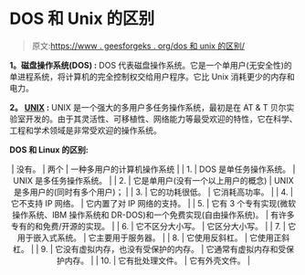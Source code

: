 # DOS 和 Unix 的区别

> 原文:[https://www . geesforgeks . org/dos 和 unix 的区别/](https://www.geeksforgeeks.org/difference-between-dos-and-unix/)

**1。磁盘操作系统(DOS) :**
DOS 代表磁盘操作系统。它是一个单用户(无安全性)的单进程系统，将计算机的完全控制权交给用户程序。它比 Unix 消耗更少的内存和电力。

**2。 [UNIX](https://www.geeksforgeeks.org/introduction-to-unix-system/) :**
UNIX 是一个强大的多用户多任务操作系统，最初是在 AT & T 贝尔实验室开发的。由于其灵活性、可移植性、网络能力等最受欢迎的特性，它在科学、工程和学术领域是非常受欢迎的操作系统。

**DOS 和 Linux 的区别:**

<center>

| 没有。 | 两个 | 一种多用户的计算机操作系统 |
| 1. | DOS 是单任务操作系统。 | UNIX 是多任务操作系统。 |
| 2. | 它是单用户(没有一个以上用户的概念) | UNIX 是多用户的(同时有多个用户)； |
| 3. | 它的功耗很低。 | 它消耗高功率。 |
| 4. | 它不支持 IP 网络。 | 它内置了对 IP 网络的支持。 |
| 5. | 它有 3 个专有实现(微软操作系统、IBM 操作系统和 DR-DOS)和一个免费实现(自由操作系统)。 | 有许多专有的和免费/开源的实现。 |
| 6. | 它不区分大小写。 | 它区分大小写。 |
| 7. | 它用于嵌入式系统。 | 它主要用于服务器。 |
| 8. | 它使用反斜杠。 | 它使用正斜杠。 |
| 9. | 它没有虚拟内存，也没有受保护的内存。 | 它通常有虚拟内存和受保护内存。 |
| 10. | 它有批处理文件。 | 它有外壳文件。 |

</center>